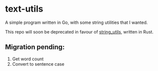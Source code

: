 # text-utils

A simple program written in Go, with some string utilities that I wanted.

This repo will soon be deprecated in favour of [string_utils](https://github.com/kshksdrt/string_utils), written in Rust.

## Migration pending:
1. Get word count
2. Convert to sentence case
